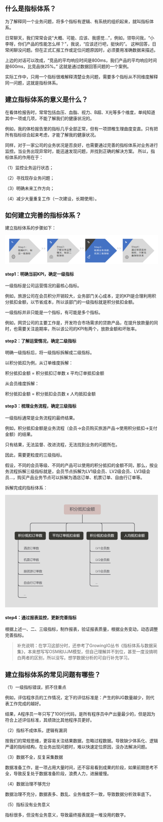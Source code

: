 ## 什么是指标体系？

 为了解释同一个业务问题，将多个指标有逻辑、有系统的组织起来，就叫指标体系。

日常聊天，我们常常会说“大概、可能、应该、我感觉...”，例如，领导问我，“小李呀，你们产品的性能怎么样？”，我说，“应该还行吧，挺快的”。 这种回答，日常闲聊没问题。但在正式汇报工作或定位问题原因时，必须要用准确数据来描述。

上边的对话可以改成，“竞品的平均响应时间是800ms，我们产品的平均响应时间是600ms，比竞品快25%。” 这就是通过数据回答问题的一个案例。

实际工作中，只用一个指标很难解释清楚业务问题，需要多个指标从不同维度解释同一问题，这就是指标体系。

## 建立指标体系的意义是什么？

在看体检报告时，常常包括血压、血脂、视力、B超、X光等多个维度，单纯知道其中一项或几项，不能了解我们的健康状况的。

例如，我的体检报告里的指标几乎全部正常，但有一项颈椎生理曲度变直。只有把所有指标综合起来考虑，才能了解我的健康状况。

同样，对于一家公司的业务状况是否良好，也需要通过完善的指标体系对业务进行监控。当业务出现异常时，能迅速发现问题，并找到正确的解决方案。 所以，指标体系的作用在于：

（1）监控业务运行状态；

（2）寻找现存业务问题；

（3）明确未来工作方向；

（4）减少大量重复工作（一次建设，长期使用）。

## 如何建立完善的指标体系？

建立指标体系的步骤如下：

![indicator_system1](../../images/indicator_system1.png)

#### step1：明确当前KPI，确定一级指标

一级指标是公司运营情况的最核心指标。

例如，旅游公司在会员积分开销较大，业务部门关心成本，定的KPI是合理利用积分抵扣金额，以节省成本，所以该部门的一级指标就是积分抵扣金额。

一级指标并非只能是一个指标，有可能是多个指标。

例如，网贷公司的主要工作是，开发符合市场需求的贷款产品，在提升放款量的同时，也需要关注逾期率，所以该公司的KPI有两个，放款金额和坏账率。

#### step2：了解运营情况，确定二级指标

明确一级指标后，将一级指标拆解成二级指标。

以积分抵扣为例，从订单维度拆解：

积分抵扣金额 = 积分抵扣订单数 x 平均订单抵扣金额

从会员维度拆解：

积分抵扣金额 = 积分抵扣会员数 x 人均抵扣金额

#### step3：梳理业务流程，确定三级指标

一级指标通常是业务流程的最终结果。

例如，积分抵扣金额是业务流程（会员->会员购买旅游产品->使用积分抵扣->支付金额）的结果。

只有结果，无法监督、改进流程，无法找到业务的问题所在。

因此，需要更粒度的三级指标。

假设，不同的会员等级、不同的产品可以使用的积分抵扣的金额不同，那么，按业务流程拆解三级指标就是，会员节点拆解为LV1级会员、LV2级会员、LV3级会员...，购买产品业务节点可以拆解为酒店订单、机票订单、自由行订单等。

拆解完成的指标体系：

![indicator_system1](../../images/indicator_system2.png)

#### step4：通过报表监控，更新完善指标

根据上述一、二、三级指标，制作报表，验证报表质量，根据业务变动，动态调整完善指标。

> 补充说明：在学习这部分时，还参考了GrowingIO丛书《指标体系与数据采集》，本来想写写OSM和UJM模型，但自己理解并不到位，甚至一度没搞明白两者的区别，所以没写。想学数据分析的可自行补充学习。

## 建立指标体系的常见问题有哪些？

（1）一级指标错误，抓不住重点

例如，评估程序员的工作情况，定下的评估标准是：产生的BUG数量越少，则代表工作完成的越好。

结果，A程序员一年只写了100行代码，是所有程序员中产出量最少的，但是因为符合上述评估标准，其绩效比其他程序员更好。

（2）指标不成体系，逻辑有漏洞

按我们的常规思维，更容易关注结果数据，忽略过程数据。导致缺少体系化、逻辑严谨的指标结构，在业务出现问题时，难以快速定位原因，没办法解决问题。

（3）数据不全，反复采集数据

数据准备工作，是一项占用大量时间，还不容易看到成果的阶段，如果前期思考不全，导致反复处于数据准备阶段，浪费人力，进展缓慢。

（4）数据治理不够充分

数据治理不充分，数据表多、数乱、业务维度不一致，导致数据分析效率底下。

（5）指标没有业务意义

指标很多，但没有业务意义，导致最终报表就是一堆没用的数字。
